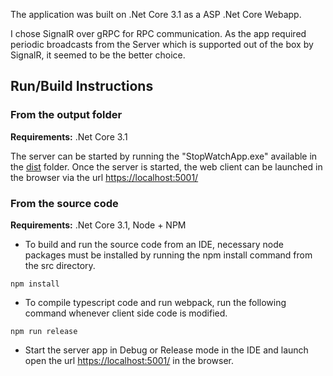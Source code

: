 The application was built on .Net Core 3.1 as a ASP .Net Core Webapp.

I chose SignalR over gRPC for RPC communication. As the app required periodic broadcasts from the Server which is supported out of the box by SignalR, it seemed to be the better choice.<br>
 

## Run/Build Instructions

### From the output folder

**Requirements:** .Net Core 3.1

The server can be started by running the "StopWatchApp.exe" available in the [dist](dist) folder. Once the server is started, the web client can be launched in the browser via the url <https://localhost:5001/><br>

### From the source code

**Requirements:** .Net Core 3.1, Node + NPM

- To build and run the source code from an IDE, necessary node packages must be installed by running the npm install command from the src directory.
```
npm install
```

- To compile typescript code and run webpack, run the following command whenever client side code is modified.
```
npm run release
```

- Start the server app in Debug or Release mode in the IDE and launch open the url <https://localhost:5001/> in the browser.

